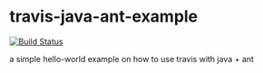 travis-java-ant-example
=======================
[![Build Status](https://travis-ci.org/eraldosb/java-test.svg?branch=master)](https://travis-ci.org/eraldosb/java-test)

a simple hello-world example on how to use travis with java + ant
